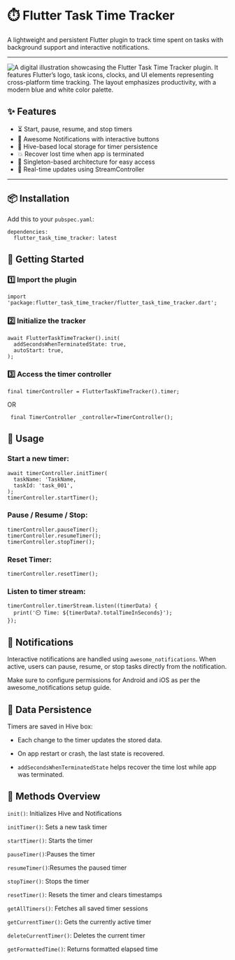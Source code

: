 # ⏱️ Flutter Task Time Tracker

A lightweight and persistent Flutter plugin to track time spent on tasks with background support and interactive notifications.

---
![A digital illustration showcasing the Flutter Task Time Tracker plugin. It features Flutter’s logo, task icons, clocks, and UI elements representing cross-platform time tracking. The layout emphasizes productivity, with a modern blue and white color palette.](https://miro.medium.com/v2/resize:fit:1400/format:webp/1*fbNSfXjpkE91wunpENrcaA.png)

## ✨ Features

- ⏳ Start, pause, resume, and stop timers
- 🔔 Awesome Notifications with interactive buttons
- 💾 Hive-based local storage for timer persistence
- 💥 Recover lost time when app is terminated
- 🧠 Singleton-based architecture for easy access
- 📡 Real-time updates using StreamController

---

## 📦 Installation

Add this to your `pubspec.yaml`:

    dependencies:
      flutter_task_time_tracker: latest

## 🚀 Getting Started

### 1️⃣ Import the plugin

    import 'package:flutter_task_time_tracker/flutter_task_time_tracker.dart';

### 2️⃣ Initialize the tracker

    await FlutterTaskTimeTracker().init(
      addSecondsWhenTerminatedState: true,
      autoStart: true,
    );

### 3️⃣ Access the timer controller

    final timerController = FlutterTaskTimeTracker().timer;

OR

     final TimerController _controller=TimerController();

## 🔁 Usage

### Start a new timer:

    await timerController.initTimer(
      taskName: 'TaskName,
      taskId: 'task_001',
    );
    timerController.startTimer();
### Pause / Resume / Stop:

    timerController.pauseTimer();
    timerController.resumeTimer();
    timerController.stopTimer();

### Reset Timer:

    timerController.resetTimer();
### Listen to timer stream:

    timerController.timerStream.listen((timerData) {
      print('⏲️ Time: ${timerData?.totalTimeInSeconds}');
    });

## 🔔 Notifications

Interactive notifications are handled using `awesome_notifications`. When active, users can pause, resume, or stop tasks directly from the notification.

Make sure to configure permissions for Android and iOS as per the awesome_notifications setup guide.

## 📂 Data Persistence

Timers are saved in Hive box:

-   Each change to the timer updates the stored data.

-   On app restart or crash, the last state is recovered.

-   `addSecondsWhenTerminatedState` helps recover the time lost while app was terminated.

## 🧪 Methods Overview



`init()`: Initializes Hive and Notifications

`initTimer()`: Sets a new task timer



`startTimer()`: Starts the timer



`pauseTimer()`:Pauses the timer



`resumeTimer()`:Resumes the paused timer



`stopTimer()`: Stops the timer



`resetTimer()`: Resets the timer and clears timestamps



`getAllTimers()`: Fetches all saved timer sessions



`getCurrentTimer()`: Gets the currently active timer



`deleteCurrentTimer()`: Deletes the current timer



`getFormattedTime()`: Returns formatted elapsed time

